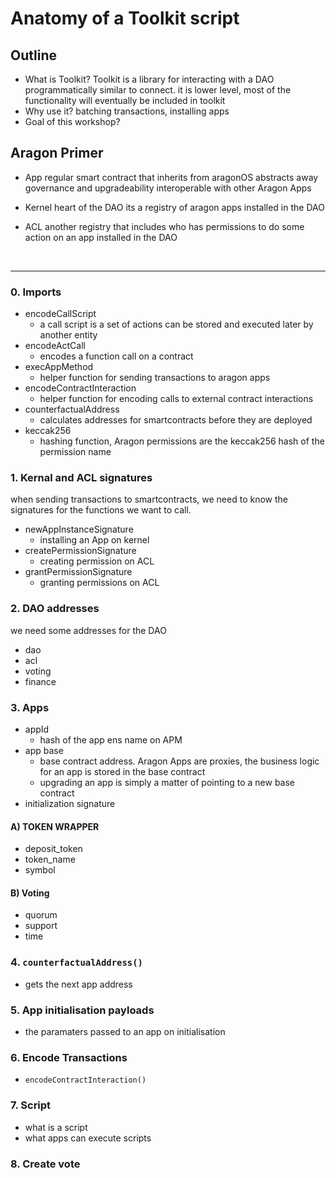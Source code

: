 # Anatomy of a Toolkit script

## Outline
- What is Toolkit?
Toolkit is a library for interacting with a DAO programmatically similar to connect.
it is lower level, most of the functionality will eventually be included in toolkit
- Why use it?
batching transactions, installing apps
- Goal of this workshop?

## Aragon Primer
- App
regular smart contract that inherits from aragonOS
abstracts away governance and upgradeability
interoperable with other Aragon Apps

- Kernel
heart of the DAO
its a registry of aragon apps installed in the DAO

- ACL
another registry that includes who has permissions to do some action on an app installed in the DAO

<br>

---

### 0. Imports
- encodeCallScript
    - a call script is a set of actions can be stored and executed later by another entity
- encodeActCall
    - encodes a function call on a contract
- execAppMethod
    - helper function for sending transactions to aragon apps
- encodeContractInteraction
    - helper function for encoding calls to external contract interactions
- counterfactualAddress
    - calculates addresses for smartcontracts before they are deployed
- keccak256
    - hashing function, Aragon permissions are the keccak256 hash of the permission name

### 1. Kernal and ACL signatures
when sending transactions to smartcontracts, we need to know the signatures for the functions we want to call.
- newAppInstanceSignature
    -  installing an App on kernel
- createPermissionSignature 
    - creating permission on ACL
- grantPermissionSignature
    - granting permissions on ACL

### 2. DAO addresses
we need some addresses for the DAO
- dao
- acl
- voting
- finance

### 3. Apps
- appId
    - hash of the app ens name on APM
- app base
    - base contract address. Aragon Apps are proxies, the business logic for an app is stored in the base contract
    - upgrading an app is simply a matter of pointing to a new base contract
- initialization signature

#### A) TOKEN WRAPPER
- deposit_token
- token_name
- symbol 

#### B) Voting
- quorum
- support
- time

### 4. `counterfactualAddress()`
- gets the next app address

### 5. App initialisation payloads
- the paramaters passed to an app on initialisation
### 6. Encode Transactions
- `encodeContractInteraction()`

### 7. Script
- what is a script
- what apps can execute scripts

### 8. Create vote

